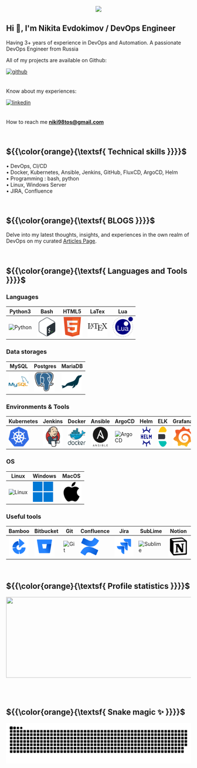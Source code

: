 <div id="header" align="center">
  <img src="https://user-images.githubusercontent.com/74038190/225813708-98b745f2-7d22-48cf-9150-083f1b00d6c9.gif" width="500">
  </div>



## Hi 👋, I'm Nikita Evdokimov / DevOps Engineer

Having 3+ years of experience in DevOps and Automation. A passionate DevOps Engineer from Russia

All of my projects are available on Github:

<a href="https://github.com/DrPalmeritta/" target="_blank">
<img src=https://img.shields.io/badge/github-%2324292e.svg?&style=for-the-badge&logo=github&logoColor=white alt=github style="margin-bottom: 5px;" /></a>
<br />
<br />

Know about my experiences:

<a href="www.linkedin.com/in/drpalma/" target="_blank">
<img src=https://img.shields.io/badge/linkedin-%231E77B5.svg?&style=for-the-badge&logo=linkedin&logoColor=white alt=linkedin style="margin-bottom: 5px;" /></a>
<br />
<br />

How to reach me **niki98tos@gmail.com**

<br />

${{\color{orange}{\textsf{ Technical skills }}}}\$
-----

• DevOps, CI/CD <br />
• Docker, Kubernetes, Ansible, Jenkins, GitHub, FluxCD, ArgoCD, Helm <br />
• Programming : bash, python <br />
• Linux, Windows Server <br />
• JIRA, Confluence<br />

<br />

${{\color{orange}{\textsf{ BLOGS }}}}\$
-----

Delve into my latest thoughts, insights, and experiences in the own realm of DevOps on my curated [Articles Page](https://github.com/DrPalmeritta/BLOGS).

<br />

${{\color{orange}{\textsf{ Languages and Tools }}}}\$
-----
<div>

### Languages

| Python3 | Bash | HTML5 | LaTex | Lua |
|----------|----------|----------|----------|----------|
| <img src="https://user-images.githubusercontent.com/74038190/212257472-08e52665-c503-4bd9-aa20-f5a4dae769b5.gif" title="Python"  alt="Python" width="55" height="55"/> | <img src="https://github.com/devicons/devicon/blob/master/icons/bash/bash-original.svg" title="Bash"  alt="Bash" width="55" height="55"/> | <img src="https://github.com/devicons/devicon/blob/master/icons/html5/html5-original.svg" title="HTML5" alt="HTML5" width="55" height="55"/> | <img src="https://github.com/devicons/devicon/blob/master/icons/latex/latex-original.svg" title="LaTex" alt="LaTex" width="55" height="55"/> | <img src="https://github.com/devicons/devicon/blob/master/icons/lua/lua-original.svg" title="Lua" alt="Lua" width="55" height="55"/> |


### Data storages

| MySQL | Postgres | MariaDB |
|----------|----------|----------|
| <img src="https://github.com/devicons/devicon/blob/master/icons/mysql/mysql-original-wordmark.svg" title="MySQL" alt="MySQL" width="55" height="55"/> | <img src="https://github.com/devicons/devicon/blob/master/icons/postgresql/postgresql-original.svg" title="Postgres" alt="Postgres" width="55" height="55"/> | <img src="https://github.com/devicons/devicon/blob/master/icons/mariadb/mariadb-original.svg" title="MariaDB" alt="MariaDB" width="55" height="55"/> |

  
### Environments & Tools

| Kubernetes | Jenkins | Docker | Ansible | ArgoCD | Helm | ELK | Grafana | Prometheus |
|----------|----------|----------|----------|----------|----------|----------|----------|----------|
| <img src="https://github.com/devicons/devicon/blob/master/icons/kubernetes/kubernetes-original.svg" title="Kubernetes" alt="Kubernetes" width="55" height="55"/> | <img src="https://github.com/devicons/devicon/blob/master/icons/jenkins/jenkins-original.svg" title="Jenkins" alt="Jenkins" width="55" height="55"/> | <img src="https://github.com/devicons/devicon/blob/master/icons/docker/docker-original-wordmark.svg" title="Docker" alt="Docker" width="55" height="55"/> | <img src="https://github.com/devicons/devicon/blob/master/icons/ansible/ansible-original-wordmark.svg" title="Ansible" alt="Ansible" width="55" height="55"/> | <img src="https://github.com/DrPalmeritta/external-devicons/blob/master/icons/argocd/argocd-original.svg" title="ArgoCD" alt="ArgoCD" width="55" height="55"/> | <img src="https://github.com/devicons/devicon/blob/master/icons/helm/helm-original.svg" title="Helm" alt="Helm" width="55" height="55"/> | <img src="https://github.com/devicons/devicon/blob/master/icons/elasticsearch/elasticsearch-original.svg" title="ELK" alt="ELK" width="80" height="55"/> | <img src="https://github.com/devicons/devicon/blob/master/icons/grafana/grafana-original.svg" title="Grafana" alt="Grafana" width="55" height="55"/> | <img src="https://github.com/devicons/devicon/blob/master/icons/prometheus/prometheus-original.svg" title="Prometheus" alt="Prometheus" width="55" height="55"/> |


### OS

| Linux | Windows | MacOS |
|----------|----------|----------|
| <img src="https://github.com/Anmol-Baranwal/Cool-GIFs-For-GitHub/assets/74038190/3fb2cdf6-8920-462e-87a4-95af376418aa" title="Linux" alt="Linux" width="55" height="55"/> | <img src="https://github.com/devicons/devicon/blob/master/icons/windows11/windows11-original.svg" title="Windows" alt="Windows" width="55" height="55"/> | <img src="https://github.com/devicons/devicon/blob/master/icons/apple/apple-original.svg" title="MacOS" alt="MacOS" width="55" height="55"/> |


### Useful tools

| Bamboo | Bitbucket | Git | Confluence | Jira | SubLime | Notion |
|----------|----------|----------|----------|----------|----------|----------|
| <img src="https://github.com/devicons/devicon/blob/master/icons/bamboo/bamboo-original.svg" title="Bamboo" alt="Bamboo" width="55" height="55"/> | <img src="https://github.com/devicons/devicon/blob/master/icons/bitbucket/bitbucket-original.svg" title="Bitbucket" alt="Bitbucket" width="55" height="55"/> | <img src="https://user-images.githubusercontent.com/74038190/212281775-b468df30-4edc-4bf8-a4ee-f52e1aaddc86.gif" title="Git" alt="Git" width="55" height="45"/> | <img src="https://github.com/devicons/devicon/blob/master/icons/confluence/confluence-original.svg" title="Confluence" alt="Confluence" width="50" height="50"/> | <img src="https://github.com/devicons/devicon/blob/master/icons/jira/jira-original.svg" title="Jira" alt="Jira" width="55" height="55"/> | <img src="https://user-images.githubusercontent.com/74038190/212281756-450d3ffa-9335-4b98-a965-db8a18fee927.gif" title="Sublime" alt="Sublime" width="55" height="55"/> | <img src="https://github.com/devicons/devicon/blob/master/icons/notion/notion-original.svg" title="Notion" alt="Notion" width="55" height="55"/> |

</div>

<br />

${{\color{orange}{\textsf{ Profile statistics }}}}\$
-----

<p align="center">
  <img width="800" height="220" src="https://streak-stats.demolab.com?user=DrPalmeritta&theme=highcontrast&hide_border=true&border_radius=5&card_width=800">
</p>

<div id="header" align="left">
  <img src="https://komarev.com/ghpvc/?username=DrPalmeritta&style=for-the-badge&color=blueviolet" alt=""/>
  <!-- original source with color pallete avaliable via: https://github.com/antonkomarev/github-profile-views-counter -->
</div>

<br />

${{\color{orange}{\textsf{ Snake magic ✨ }}}}\$
-----

<picture>
  <source media="(prefers-color-scheme: dark)" srcset="https://raw.githubusercontent.com/DrPalmeritta/DrPalmeritta/output/github-contribution-grid-snake-dark.svg">
  <source media="(prefers-color-scheme: light)" srcset="https://raw.githubusercontent.com/DrPalmeritta/DrPalmeritta/output/github-contribution-grid-snake.svg">
  <img alt="github contribution grid snake animation" src="https://raw.githubusercontent.com/DrPalmeritta/DrPalmeritta/output/github-contribution-grid-snake.svg">
</picture>
